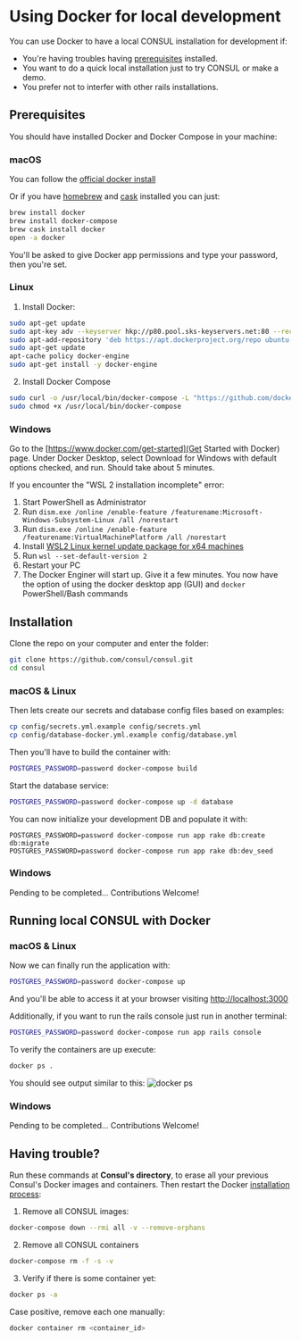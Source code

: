 # Using Docker for local development

You can use Docker to have a local CONSUL installation for development if:

- You're having troubles having [prerequisites](prerequisites.md) installed.
- You want to do a quick local installation just to try CONSUL or make a demo.
- You prefer not to interfer with other rails installations.

## Prerequisites

You should have installed Docker and Docker Compose in your machine:

### macOS

You can follow the [official docker install](https://docs.docker.com/docker-for-mac/install/)

Or if you have [homebrew](http://brew.sh) and [cask](https://caskroom.github.io/) installed you can just:

```bash
brew install docker
brew install docker-compose
brew cask install docker
open -a docker
```

You'll be asked to give Docker app permissions and type your password, then you're set.

### Linux

1. Install Docker:

```bash
sudo apt-get update
sudo apt-key adv --keyserver hkp://p80.pool.sks-keyservers.net:80 --recv-keys 58118E89F3A912897C070ADBF76221572C52609D
sudo apt-add-repository 'deb https://apt.dockerproject.org/repo ubuntu-xenial main'
sudo apt-get update
apt-cache policy docker-engine
sudo apt-get install -y docker-engine
```

2. Install Docker Compose

```bash
sudo curl -o /usr/local/bin/docker-compose -L "https://github.com/docker/compose/releases/download/1.15.0/docker-compose-$(uname -s)-$(uname -m)"
sudo chmod +x /usr/local/bin/docker-compose
```

### Windows

Go to the [https://www.docker.com/get-started](Get Started with Docker) page. Under Docker Desktop, select Download for Windows with default options checked, and run. Should take about 5 minutes.

If you encounter the "WSL 2 installation incomplete" error:

1. Start PowerShell as Administrator
1. Run `dism.exe /online /enable-feature /featurename:Microsoft-Windows-Subsystem-Linux /all /norestart`
1. Run `dism.exe /online /enable-feature /featurename:VirtualMachinePlatform /all /norestart`
1. Install [WSL2 Linux kernel update package for x64 machines](https://wslstorestorage.blob.core.windows.net/wslblob/wsl_update_x64.msi)
1. Run `wsl --set-default-version 2`
1. Restart your PC
1. The Docker Enginer will start up. Give it a few minutes. You now have the option of using the docker desktop app (GUI) and `docker` PowerShell/Bash commands

## Installation

Clone the repo on your computer and enter the folder:

```bash
git clone https://github.com/consul/consul.git
cd consul
```

### macOS & Linux

Then lets create our secrets and database config files based on examples:

```bash
cp config/secrets.yml.example config/secrets.yml
cp config/database-docker.yml.example config/database.yml
```

Then you'll have to build the container with:

```bash
POSTGRES_PASSWORD=password docker-compose build
```

Start the database service:

```bash
POSTGRES_PASSWORD=password docker-compose up -d database
```

You can now initialize your development DB and populate it with:

```
POSTGRES_PASSWORD=password docker-compose run app rake db:create db:migrate
POSTGRES_PASSWORD=password docker-compose run app rake db:dev_seed
```

### Windows

Pending to be completed... Contributions Welcome!

## Running local CONSUL with Docker

### macOS & Linux

Now we can finally run the application with:

```bash
POSTGRES_PASSWORD=password docker-compose up
```

And you'll be able to access it at your browser visiting [http://localhost:3000](http://localhost:3000)

Additionally, if you want to run the rails console just run in another terminal:

```bash
POSTGRES_PASSWORD=password docker-compose run app rails console
```

To verify the containers are up execute:

```bash
docker ps .
```

You should see output similar to this:
![docker ps](https://i.imgur.com/ASvzXrd.png)

### Windows

Pending to be completed... Contributions Welcome!

## Having trouble?

Run these commands at **Consul's directory**, to erase all your previous Consul's Docker images and containers. Then restart the Docker [installation process](#installation):

1. Remove all CONSUL images:

```bash
docker-compose down --rmi all -v --remove-orphans
```

2. Remove all CONSUL containers

```bash
docker-compose rm -f -s -v
```

3. Verify if there is some container yet:

```bash
docker ps -a
```

Case positive, remove each one manually:

```bash
docker container rm <container_id>
```
